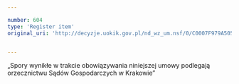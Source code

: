 ```yaml
---

number: 604
type: 'Register item'
original_uri: 'http://decyzje.uokik.gov.pl/nd_wz_um.nsf/0/C0007F979A5052FAC12572DD00329608?OpenDocument'


---
```


„Spory wynikłe w trakcie obowiązywania niniejszej umowy podlegają orzecznictwu Sądów Gospodarczych w Krakowie”
